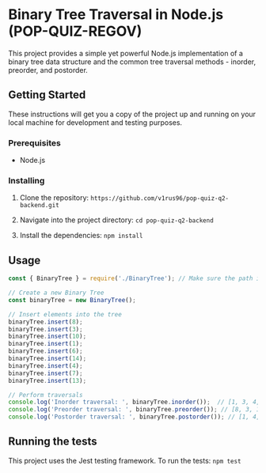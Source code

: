# Binary Tree Traversal in Node.js (POP-QUIZ-REGOV)

This project provides a simple yet powerful Node.js implementation of a binary tree data structure and the common tree traversal methods - inorder, preorder, and postorder.

## Getting Started

These instructions will get you a copy of the project up and running on your local machine for development and testing purposes.

### Prerequisites

- Node.js

### Installing

1. Clone the repository:
```https://github.com/v1rus96/pop-quiz-q2-backend.git```

2. Navigate into the project directory:
```cd pop-quiz-q2-backend```

3. Install the dependencies:
```npm install```

## Usage

```javascript
const { BinaryTree } = require('./BinaryTree'); // Make sure the path is correct

// Create a new Binary Tree
const binaryTree = new BinaryTree();

// Insert elements into the tree
binaryTree.insert(8);
binaryTree.insert(3);
binaryTree.insert(10);
binaryTree.insert(1);
binaryTree.insert(6);
binaryTree.insert(14);
binaryTree.insert(4);
binaryTree.insert(7);
binaryTree.insert(13);

// Perform traversals
console.log('Inorder traversal: ', binaryTree.inorder());  // [1, 3, 4, 6, 7, 8, 10, 13, 14]
console.log('Preorder traversal: ', binaryTree.preorder()); // [8, 3, 1, 6, 4, 7, 10, 14, 13]
console.log('Postorder traversal: ', binaryTree.postorder()); // [1, 4, 7, 6, 3, 13, 14, 10, 8]
```

## Running the tests
This project uses the Jest testing framework. To run the tests:
```npm test```

